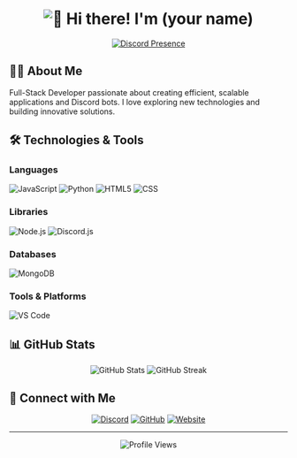 <h1 align="center">
  <img src="https://raw.githubusercontent.com/cnrad/cnrad/main/header.svg" alt="👋 Hi there! I'm (your name)" />
</h1>

<div align="center">
  <a href="https://discord.com/users/YOUR_DISCORD_ID">
    <img src="https://lanyard-profile-readme.vercel.app/api/YOUR_DISCORD_ID" alt="Discord Presence" />
  </a>
</div>

## 👨‍💻 About Me

Full-Stack Developer passionate about creating efficient, scalable applications and Discord bots. I love exploring new technologies and building innovative solutions.

## 🛠️ Technologies & Tools

### Languages
![JavaScript](https://img.shields.io/badge/JavaScript-F7DF1E?style=for-the-badge&logo=javascript&logoColor=black)
![Python](https://img.shields.io/badge/Python-3776AB?style=for-the-badge&logo=python&logoColor=white)
![HTML5](https://img.shields.io/badge/HTML5-E34F26?style=for-the-badge&logo=html5&logoColor=white)
![CSS](https://img.shields.io/badge/CSS3-1572B6?style=for-the-badge&logo=css3&logoColor=white)

### Libraries

![Node.js](https://img.shields.io/badge/Node.js-43853D?style=for-the-badge&logo=node.js&logoColor=white)
![Discord.js](https://img.shields.io/badge/Discord.js-5865F2?style=for-the-badge&logo=discord&logoColor=white)

### Databases
![MongoDB](https://img.shields.io/badge/MongoDB-4EA94B?style=for-the-badge&logo=mongodb&logoColor=white)

### Tools & Platforms
![VS Code](https://img.shields.io/badge/VS_Code-0078D4?style=for-the-badge&logo=visual%20studio%20code&logoColor=white)

## 📊 GitHub Stats

<div align="center">
  <img src="https://github-readme-stats.vercel.app/api?username=YOUR_GITHUB_USERNAME&show_icons=true&theme=radical" alt="GitHub Stats" />
  <img src="https://github-readme-streak-stats.herokuapp.com/?user=YOUR_GITHUB_USERNAME&theme=radical" alt="GitHub Streak" />
</div>


## 🤝 Connect with Me

<div align="center">
  
[![Discord](https://img.shields.io/badge/Discord-YourName%231234-5865F2?style=for-the-badge&logo=discord&logoColor=white)](https://discord.com/users/YOUR_DISCORD_ID)
[![GitHub](https://img.shields.io/badge/GitHub-Follow-181717?style=for-the-badge&logo=github&logoColor=white)](https://github.com/YOUR_GITHUB_USERNAME)
[![Website](https://img.shields.io/badge/Website-Visit-FF7139?style=for-the-badge&logo=Firefox-Browser&logoColor=white)](https://your-website.com)

</div>

---

<div align="center">
  <img src="https://komarev.com/ghpvc/?username=YOUR_GITHUB_USERNAME&color=blue&style=flat-square&label=Profile+Views" alt="Profile Views"/>
</div>
